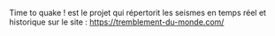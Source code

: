 Time to quake ! est le projet qui répertorit les seismes en temps réel et historique sur le site : https://tremblement-du-monde.com/
